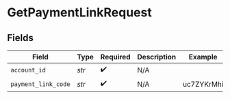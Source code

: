# GetPaymentLinkRequest


## Fields

| Field               | Type                | Required            | Description         | Example             |
| ------------------- | ------------------- | ------------------- | ------------------- | ------------------- |
| `account_id`        | *str*               | :heavy_check_mark:  | N/A                 |                     |
| `payment_link_code` | *str*               | :heavy_check_mark:  | N/A                 | uc7ZYKrMhi          |